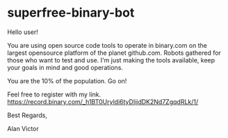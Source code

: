 # superfree-binary-bot
Hello user!

You are using open source code tools to operate in binary.com on the largest opensource platform of the planet github.com.
Robots gathered for those who want to test and use.
I'm just making the tools available, keep your goals in mind and good operations.

You are the 10% of the population. Go on!

Feel free to register with my link.
https://record.binary.com/_h1BT0Uryldi6tyDIijdDK2Nd7ZgqdRLk/1/

Best Regards,

Alan Victor
